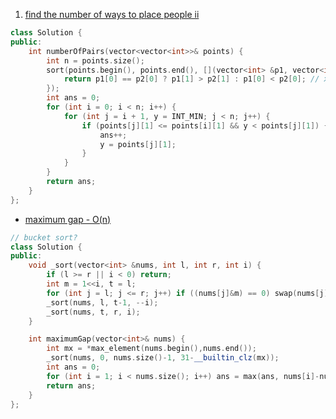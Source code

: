 1. [find the number of ways to place people ii](https://leetcode.com/problems/find-the-number-of-ways-to-place-people-ii/description/)
```cpp
class Solution {
public:
    int numberOfPairs(vector<vector<int>>& points) {
        int n = points.size();
        sort(points.begin(), points.end(), [](vector<int> &p1, vector<int> &p2) {
            return p1[0] == p2[0] ? p1[1] > p2[1] : p1[0] < p2[0]; // x inc, y dec
        });
        int ans = 0;
        for (int i = 0; i < n; i++) {
            for (int j = i + 1, y = INT_MIN; j < n; j++) {
                if (points[j][1] <= points[i][1] && y < points[j][1]) {
                    ans++;
                    y = points[j][1];
                }
            }
        }
        return ans;
    }
};
```
- [maximum gap - O(n)](https://leetcode.com/problems/maximum-gap/description/)
```cpp
// bucket sort?
class Solution {
public:
    void _sort(vector<int> &nums, int l, int r, int i) {
        if (l >= r || i < 0) return;
        int m = 1<<i, t = l;
        for (int j = l; j <= r; j++) if ((nums[j]&m) == 0) swap(nums[j],nums[t++]);
        _sort(nums, l, t-1, --i);
        _sort(nums, t, r, i);
    }

    int maximumGap(vector<int>& nums) {
        int mx = *max_element(nums.begin(),nums.end());
        _sort(nums, 0, nums.size()-1, 31-__builtin_clz(mx));
        int ans = 0;
        for (int i = 1; i < nums.size(); i++) ans = max(ans, nums[i]-nums[i-1]);
        return ans;
    }
};
```